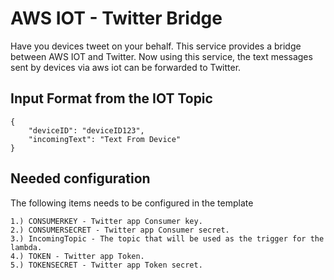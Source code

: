 # AWS IOT - Twitter Bridge

Have you devices tweet on your behalf. This service provides a bridge between AWS IOT and Twitter. Now using this service, the text messages sent by devices via aws iot can be forwarded to Twitter.

## Input Format from the IOT Topic

~~~~
{
    "deviceID": "deviceID123",
    "incomingText": "Text From Device"
}

~~~~

## Needed configuration

The following items needs to be configured in the template

~~~~
1.) CONSUMERKEY - Twitter app Consumer key.
2.) CONSUMERSECRET - Twitter app Consumer secret.
3.) IncomingTopic - The topic that will be used as the trigger for the lambda.
4.) TOKEN - Twitter app Token.
5.) TOKENSECRET - Twitter app Token secret.





